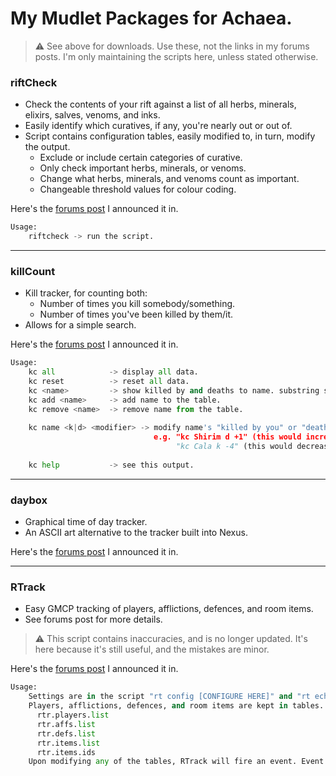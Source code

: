 # My Mudlet Packages for Achaea.

> :warning: See above for downloads. Use these, not the links in my forums posts. I'm only maintaining the scripts here, unless stated otherwise.

### riftCheck
- Check the contents of your rift against a list of all herbs, minerals, elixirs, salves, venoms, and inks.
- Easily identify which curatives, if any, you're nearly out or out of.
- Script contains configuration tables, easily modified to, in turn, modify the output.
  - Exclude or include certain categories of curative.
  - Only check important herbs, minerals, or venoms.
  - Change what herbs, minerals, and venoms count as important.
  - Changeable threshold values for colour coding.

Here's the [forums post](forums.achaea.com/discussion/7462/mudlet-rift-checker-easily-tell-what-youre-running-out-of) I announced it in.

```python
Usage:
    riftcheck -> run the script.
```

--------

### killCount
 - Kill tracker, for counting both:
   - Number of times you kill somebody/something.
   - Number of times you've been killed by them/it.
 - Allows for a simple search. 

Here's the [forums post](forums.achaea.com/discussion/7438/killcount-kill-tracker-for-mudlet) I announced it in.

```python
Usage:
    kc all            -> display all data.
    kc reset          -> reset all data.
    kc <name>         -> show killed by and deaths to name. substring search.
    kc add <name>     -> add name to the table.
    kc remove <name>  -> remove name from the table.
    
    kc name <k|d> <modifier> -> modify name's "killed by you" or "deaths to" count by the given modifier. this is for manual modifications.
                                e.g. "kc Shirim d +1" (this would increase the number of times you've killed Shirim by one.)
                                     "kc Cala k -4" (this would decrease the number of times you've died to Cala by four.)
                                     
    kc help           -> see this output.
```

--------

### daybox
 - Graphical time of day tracker.
 - An ASCII art alternative to the tracker built into Nexus.
 
 Here's the [forums post](forums.achaea.com/discussion/7403/graphical-day-night-tracker-mudlet-alternative) I announced it in.
 
--------

### RTrack
 - Easy GMCP tracking of players, afflictions, defences, and room items.
 - See forums post for more details.

> :warning: This script contains inaccuracies, and is no longer updated. It's here because it's still useful, and the mistakes are minor.

Here's the [forums post](forums.achaea.com/discussion/7397/rtrack-easy-gmcp-tracking-of-players-affs-defs-and-room-items) I announced it in.

```python
Usage:
    Settings are in the script "rt config [CONFIGURE HERE]" and "rt echo [CONFIGURE HERE]" for outputs.
    Players, afflictions, defences, and room items are kept in tables.
      rtr.players.list
      rtr.affs.list
      rtr.defs.list
      rtr.items.list
      rtr.items.ids
    Upon modifying any of the tables, RTrack will fire an event. Event names are detailed in the first config script.
```
